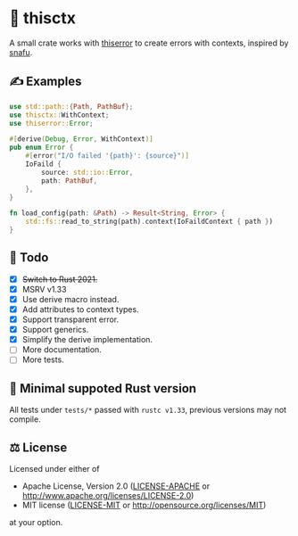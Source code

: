 # 🎈 thisctx

A small crate works with [thiserror](https://crates.io/crates/thiserror) to
create errors with contexts, inspired by
[snafu](https://crates.io/crates/snafu).

## ✍️ Examples

```rust
use std::path::{Path, PathBuf};
use thisctx::WithContext;
use thiserror::Error;

#[derive(Debug, Error, WithContext)]
pub enum Error {
    #[error("I/O failed '{path}': {source}")]
    IoFaild {
        source: std::io::Error,
        path: PathBuf,
    },
}

fn load_config(path: &Path) -> Result<String, Error> {
    std::fs::read_to_string(path).context(IoFaildContext { path })
}
```

## 📝 Todo

- [x] ~~Switch to Rust 2021.~~
- [x] MSRV v1.33
- [x] Use derive macro instead.
- [x] Add attributes to context types.
- [x] Support transparent error.
- [x] Support generics.
- [x] Simplify the derive implementation.
- [ ] More documentation.
- [ ] More tests.

## 🚩 Minimal suppoted Rust version

All tests under `tests/*` passed with `rustc v1.33`, previous versions may not
compile.

## ⚖️ License

Licensed under either of

- Apache License, Version 2.0 ([LICENSE-APACHE](LICENSE-APACHE) or
  <http://www.apache.org/licenses/LICENSE-2.0>)
- MIT license ([LICENSE-MIT](LICENSE-MIT) or
  <http://opensource.org/licenses/MIT>)

at your option.
